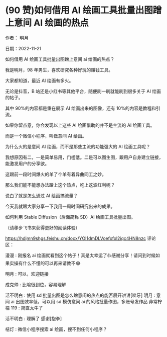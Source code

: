 
# (90 赞)如何借用 AI 绘画工具批量出图蹭上意间 AI 绘画的热点

作者：  明月

日期：2022-11-21

如何借用 AI 绘画工具批量出图蹭上意间 ai 绘画的热点？

我是明月，98 年男生，喜欢研究各种好玩的赚钱工具。

大家都知道，最近 AI 绘画有多火。

无论是抖音，B 站还是小红书等其他平台，随便刷一刷就能刷到很多关于 AI 绘画的帖子。

其中 90%的内容都是重在展示 AI 绘画出来的图像，还有 10%的内容是教程和引流。

如果你留点意，你会发现以上这些 AI 绘画借助的并不是主流的 AI 绘画工具。

而是一个微信小程序，叫做意间 AI 绘画。

为什么火的是意间 AI 绘画，而不是那些主流的功能强大的 AI 绘画工具呢？

我想原因有二，一是简单易用，门槛低。二是可以图生图，跟用户自身建立链接，能激发用户的分享欲。

这跟前一段时间爆火的羊了个羊有着异曲同工之妙。

那么我们能不能想办法蹭上这个热点，吃上这波红利呢？

说白了就是怎么通过 AI 绘画搞流量？

今天我就跟大家分享一下我用一周时间研究出来的成果。

如何利用 Stable Diffusion（后面简称 SD）AI 绘画工具批量出图。

（请移步飞书来获得更好的阅读体验）

https://hdjmn9shgs.feishu.cn/docx/YOI1dmDLVoefxfxl2iqc4HN8nzc 评论区：

 

 

漫漫 : 刚报名 ai 绘画就看到这个帖子！真是太幸运了👍感谢分享！请问到时候如果实操有什么不懂的可以再来请教不😂

明月 : 可以，欢迎链接

成克帅 : 比喻很到位，容易理解

活不明白 : 使用 sd 批量出图是怎么蹭意间的热点的能否展开讲讲[呲牙] 明月 : 意间 ai 出图效率低，可以用 sd 模仿意间 ai 的风格批量作图，多账号发作品  非常柠檬 119 : 简直太牛了

活不明白 : 理解了  感谢[抱拳]

桔灯 : 微信小程序搜索 ai 绘画，搜不到任何小程序？
